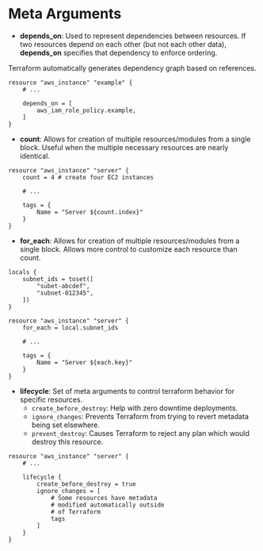 # Meta Arguments
- **depends_on**: Used to represent dependencies between resources. If two resources depend on each other (but not each other data), **depends_on** specifies that dependency to enforce ordering.

Terraform automatically generates dependency graph based on references.

```plaintext
resource "aws_instance" "example" {
	# ...

	depends_on = [
		aws_iam_role_policy.example,
	]
}
```

- **count**: Allows for creation of multiple resources/modules from a single block. Useful when the multiple necessary resources are nearly identical.

```plaintext
resource "aws_instance" "server" {
	count = 4 # create four EC2 instances

	# ...

	tags = {
		Name = "Server ${count.index}"
	}
}
```

- **for_each**: Allows for creation of multiple resources/modules from a single block. Allows more control to customize each resource than count.

```plaintext
locals {
	subnet_ids = toset([
		"subet-abcdef",
		"subnet-012345",
	])
}

resource "aws_instance" "server" {
	for_each = local.subnet_ids

	# ...

	tags = {
		Name = "Server ${each.key}"
	}
}
```

- **lifecycle**: Set of meta arguments to control terraform behavior for specific resources.
	- `create_before_destroy`: Help with zero downtime deployments.
	- `ignore_changes`: Prevents Terraform from trying to revert metadata being set elsewhere.
	- `prevent_destroy`: Causes Terraform to reject any plan which would destroy this resource.

```plaintext
resource "aws_instance" "server" {
	# ...

	lifecycle {
		create_before_destroy = true
		ignore_changes = [
			# Some resources have metadata
			# modified automatically outside
			# of Terraform
			tags
		]
	}
}
```